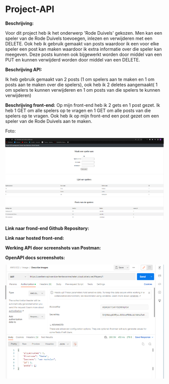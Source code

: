 # Project-API

**Beschrijving:**

Voor dit project heb ik het onderwerp 'Rode Duivels' gekozen. Men kan een speler van de Rode Duivels toevoegen, inlezen en verwijderen met een DELETE. Ook heb ik gebruik gemaakt van posts waardoor ik een voor elke speler een post kan maken waardoor ik extra informatie over die speler kan meegeven. Deze posts kunnen ook bijgewerkt worden door middel van een PUT en kunnen verwijderd worden door middel van een DELETE.


**Beschrijving API:**

Ik heb gebruik gemaakt van 2 posts (1 om spelers aan te maken en 1 om posts aan te maken over die spelers), ook heb ik 2 deletes aangemaakt( 1 om spelers te kunnen verwijderen en 1 om posts van die spelers te kunnen verwijderen)


**Beschrijving front-end:**
Op mijn front-end heb ik 2 gets en 1 post gezet. Ik heb 1 GET om alle spelers op te vragen en 1 GET om alle posts van die spelers op te vragen. Ook heb ik op mijn front-end een post gezet om een speler van de Rode Duivels aan te maken.

Foto:

![images/frontend.png](images/frontend.png)


**Link naar frond-end Github Repository:**


**Link naar hosted front-end:**


**Werking API door screenshots van Postman:**


**OpenAPI docs screenshots:**



![images/postman.png](images/postman.png)
